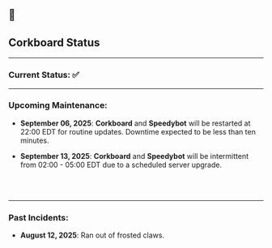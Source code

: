 ## 🐢

## Corkboard Status
----

### Current Status: ✅
<!---
Good: ✅
Maintenance: 🚧
Problem: ‼️
-->
----

### Upcoming Maintenance:
- **September 06, 2025**: **Corkboard** and **Speedybot** will be restarted at 22:00 EDT for routine updates. Downtime expected to be less than ten minutes.

- **September 13, 2025**: **Corkboard** and **Speedybot** will be intermittent from 02:00 - 05:00 EDT due to a scheduled server upgrade.
<br/>
<br/>

----

### Past Incidents:
- **August 12, 2025**: Ran out of frosted claws.
